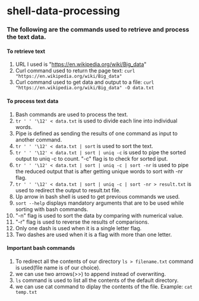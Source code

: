 # shell-data-processing
### The following are the commands used to retrieve and process the text data.
#### To retrieve text
1. URL I used is "https://en.wikipedia.org/wiki/Big_data"
1. Curl command used to return the page text: ```curl "https://en.wikipedia.org/wiki/Big_data"```
1. Curl command used to get data and output to a file: ```curl "https://en.wikipedia.org/wiki/Big_data" -O data.txt```

#### To process text data
1. Bash commands are used to process the text.
1. ```tr ' ' '\12' < data.txt``` is used to divide each line into individual words.
1. Pipe is defined as sending the results of one command as input to another command.
1. ```tr ' ' '\12' < data.txt | sort``` is used to sort the text.
1. ```tr ' ' '\12' < data.txt | sort | uniq -c``` is used to pipe the sorted output to uniq -c to count. "-c" flag is to check for sorted iput.
1. ```tr ' ' '\12' < data.txt | sort | uniq -c | sort -nr``` is used to pipe the reduced output that is after getting unique words to sort with -nr flag.
1. ```tr ' ' '\12' < data.txt | sort | uniq -c | sort -nr > result.txt``` is used to redirect the output to result.txt file.
1. Up arrow in bash shell is used to get previous commands we used.
1. ```sort --help``` displays mandatory arguments that are to be used while sorting with bash commands.
1. "-n" flag is used to sort the data by comparing with numerical value.
1. "-r" flag is used to reverse the results of comparisons.
1. Only one dash is used when it is a single letter flag.
1. Two dashes are used when it is a flag with more than one letter.

#### Important bash commands
1. To redirect all the contents of our directory ```ls > filename.txt``` command is used(file name is of our choice).
1. we can use two arrows(>>) to append instead of overwriting.
1. ```ls``` command is used to list all the contents of the default directory.
1. we can use cat command to diplay the contents of the file.
Example: ```cat temp.txt```
